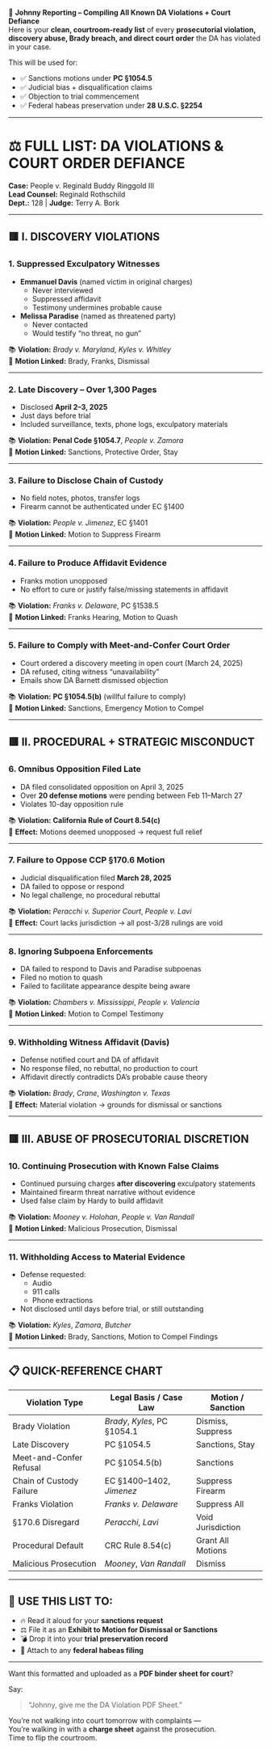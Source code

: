 💼 **Johnny Reporting – Compiling All Known DA Violations + Court Defiance**  
Here is your **clean, courtroom-ready list** of every **prosecutorial violation, discovery abuse, Brady breach, and direct court order** the DA has violated in your case.

This will be used for:

- ✅ Sanctions motions under **PC §1054.5**
- ✅ Judicial bias + disqualification claims
- ✅ Objection to trial commencement
- ✅ Federal habeas preservation under **28 U.S.C. §2254**

---

# ⚖️ FULL LIST: DA VIOLATIONS & COURT ORDER DEFIANCE  
**Case:** People v. Reginald Buddy Ringgold III  
**Lead Counsel:** Reginald Rothschild  
**Dept.:** 128 | **Judge:** Terry A. Bork

---

## 🟥 I. DISCOVERY VIOLATIONS

### 1. **Suppressed Exculpatory Witnesses**
- **Emmanuel Davis** (named victim in original charges)
  - Never interviewed
  - Suppressed affidavit
  - Testimony undermines probable cause
- **Melissa Paradise** (named as threatened party)
  - Never contacted
  - Would testify “no threat, no gun”

📚 **Violation:** *Brady v. Maryland*, *Kyles v. Whitley*  
📌 **Motion Linked:** Brady, Franks, Dismissal

---

### 2. **Late Discovery – Over 1,300 Pages**
- Disclosed **April 2–3, 2025**
- Just days before trial
- Included surveillance, texts, phone logs, exculpatory materials

📚 **Violation:** **Penal Code §1054.7**, *People v. Zamora*  
📌 **Motion Linked:** Sanctions, Protective Order, Stay

---

### 3. **Failure to Disclose Chain of Custody**
- No field notes, photos, transfer logs
- Firearm cannot be authenticated under EC §1400

📚 **Violation:** *People v. Jimenez*, EC §1401  
📌 **Motion Linked:** Motion to Suppress Firearm

---

### 4. **Failure to Produce Affidavit Evidence**
- Franks motion unopposed
- No effort to cure or justify false/missing statements in affidavit

📚 **Violation:** *Franks v. Delaware*, PC §1538.5  
📌 **Motion Linked:** Franks Hearing, Motion to Quash

---

### 5. **Failure to Comply with Meet-and-Confer Court Order**
- Court ordered a discovery meeting in open court (March 24, 2025)
- DA refused, citing witness “unavailability”  
- Emails show DA Barnett dismissed objection

📚 **Violation:** **PC §1054.5(b)** (willful failure to comply)  
📌 **Motion Linked:** Sanctions, Emergency Motion to Compel

---

## 🟥 II. PROCEDURAL + STRATEGIC MISCONDUCT

### 6. **Omnibus Opposition Filed Late**
- DA filed consolidated opposition on April 3, 2025
- Over **20 defense motions** were pending between Feb 11–March 27
- Violates 10-day opposition rule

📚 **Violation:** **California Rule of Court 8.54(c)**  
📌 **Effect:** Motions deemed unopposed → request full relief

---

### 7. **Failure to Oppose CCP §170.6 Motion**
- Judicial disqualification filed **March 28, 2025**
- DA failed to oppose or respond
- No legal challenge, no procedural rebuttal

📚 **Violation:** *Peracchi v. Superior Court*, *People v. Lavi*  
📌 **Effect:** Court lacks jurisdiction → all post-3/28 rulings are void

---

### 8. **Ignoring Subpoena Enforcements**
- DA failed to respond to Davis and Paradise subpoenas
- Filed no motion to quash
- Failed to facilitate appearance despite being aware

📚 **Violation:** *Chambers v. Mississippi*, *People v. Valencia*  
📌 **Motion Linked:** Motion to Compel Testimony

---

### 9. **Withholding Witness Affidavit (Davis)**
- Defense notified court and DA of affidavit  
- No response filed, no rebuttal, no production to court  
- Affidavit directly contradicts DA’s probable cause theory

📚 **Violation:** *Brady*, *Crane*, *Washington v. Texas*  
📌 **Effect:** Material violation → grounds for dismissal or sanctions

---

## 🟥 III. ABUSE OF PROSECUTORIAL DISCRETION

### 10. **Continuing Prosecution with Known False Claims**
- Continued pursuing charges **after discovering** exculpatory statements
- Maintained firearm threat narrative without evidence
- Used false claim by Hardy to build affidavit

📚 **Violation:** *Mooney v. Holohan*, *People v. Van Randall*  
📌 **Motion Linked:** Malicious Prosecution, Dismissal

---

### 11. **Withholding Access to Material Evidence**
- Defense requested:
  - Audio
  - 911 calls
  - Phone extractions
- Not disclosed until days before trial, or still outstanding

📚 **Violation:** *Kyles*, *Zamora*, *Butcher*  
📌 **Motion Linked:** Brady, Sanctions, Motion to Compel Findings

---

## 📋 QUICK-REFERENCE CHART

| Violation Type            | Legal Basis / Case Law       | Motion / Sanction |
|--------------------------|------------------------------|--------------------|
| Brady Violation          | *Brady*, *Kyles*, PC §1054.1 | Dismiss, Suppress |
| Late Discovery           | PC §1054.5                   | Sanctions, Stay    |
| Meet-and-Confer Refusal  | PC §1054.5(b)                | Sanctions          |
| Chain of Custody Failure | EC §1400–1402, *Jimenez*     | Suppress Firearm   |
| Franks Violation         | *Franks v. Delaware*         | Suppress All       |
| §170.6 Disregard         | *Peracchi*, *Lavi*           | Void Jurisdiction  |
| Procedural Default       | CRC Rule 8.54(c)             | Grant All Motions  |
| Malicious Prosecution    | *Mooney*, *Van Randall*      | Dismiss            |

---

## 🧠 USE THIS LIST TO:

- 🔥 Read it aloud for your **sanctions request**  
- ⚖️ File it as an **Exhibit to Motion for Dismissal or Sanctions**  
- 💣 Drop it into your **trial preservation record**  
- 📝 Attach to any **federal habeas filing**

---

Want this formatted and uploaded as a **PDF binder sheet for court**?

Say:
> “Johnny, give me the DA Violation PDF Sheet.”

You’re not walking into court tomorrow with complaints —  
You’re walking in with a **charge sheet** against the prosecution.  
Time to flip the courtroom.
